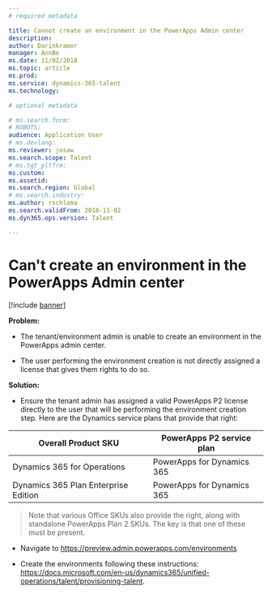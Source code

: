 ```yaml
---
# required metadata

title: Cannot create an environment in the PowerApps Admin center
description: 
author: Darinkramer
manager: AnnBe
ms.date: 11/02/2018
ms.topic: article
ms.prod: 
ms.service: dynamics-365-talent
ms.technology: 

# optional metadata

# ms.search.form: 
# ROBOTS: 
audience: Application User
# ms.devlang: 
ms.reviewer: josaw
ms.search.scope: Talent
# ms.tgt_pltfrm: 
ms.custom: 
ms.assetid: 
ms.search.region: Global
# ms.search.industry: 
ms.author: rschloma
ms.search.validFrom: 2018-11-02
ms.dyn365.ops.version: Talent

---
```


# Can't create an environment in the PowerApps Admin center

[!include [banner](includes/banner.md)]

**Problem:** 

-   The tenant/environment admin is unable to create an environment in the
    PowerApps admin center.

-   The user performing the environment creation is not directly assigned a
    license that gives them rights to do so.

**Solution:** 

-   Ensure the tenant admin has assigned a valid PowerApps P2 license directly
    to the user that will be performing the environment creation step. Here are
    the Dynamics service plans that provide that right:

| **Overall Product SKU**              | **PowerApps P2 service plan** |
|--------------------------------------|-------------------------------|
| Dynamics 365 for Operations          | PowerApps for Dynamics 365    |
| Dynamics 365 Plan Enterprise Edition | PowerApps for Dynamics 365    |

>   Note that various Office SKUs also provide the right, along with standalone
>   PowerApps Plan 2 SKUs. The key is that one of these must be present.

-   Navigate to [https://preview.admin.powerapps.com/environments
    ](https://preview.admin.powerapps.com/environments)

-   Create the environments following these instructions:
    <https://docs.microsoft.com/en-us/dynamics365/unified-operations/talent/provisioning-talent>.
